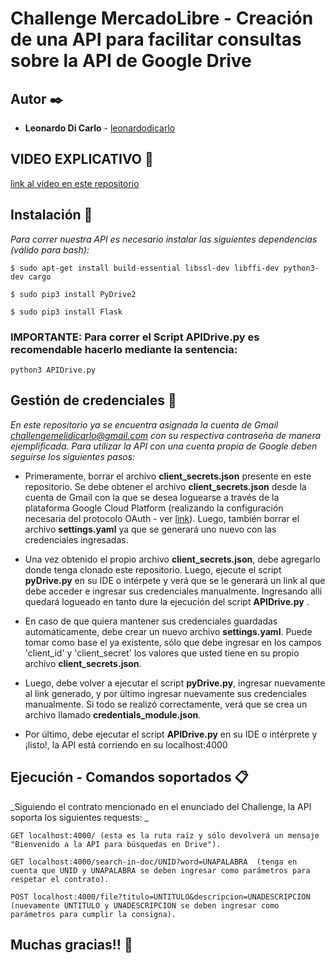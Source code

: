 # Challenge MercadoLibre - Creación de una API para facilitar consultas sobre la API de Google Drive

## Autor ✒️

* **Leonardo Di Carlo** - [leonardodicarlo](https://github.com/leonardodicarlo)

## VIDEO EXPLICATIVO 🎥 
[link al video en este repositorio](https://github.com/leonardodicarlo/ChallengeMeLiAPIDrive/blob/main/VIDEO%20-%20Uso%20de%20la%20API%20y%20casos%20de%20test.mp4)

## Instalación 🔧

_Para correr nuestra API es necesario instalar las siguientes dependencias (válido para bash):_
```
$ sudo apt-get install build-essential libssl-dev libffi-dev python3-dev cargo
```
```
$ sudo pip3 install PyDrive2
```
```
$ sudo pip3 install Flask
```
### IMPORTANTE: Para correr el Script APIDrive.py es recomendable hacerlo mediante la sentencia:
```
python3 APIDrive.py
```

## Gestión de credenciales 🔑

_En este repositorio ya se encuentra asignada la cuenta de Gmail challengemelidicarlo@gmail.com con su respectiva contraseña de manera ejemplificada. Para utilizar la API con una cuenta propia de Google deben seguirse los siguientes pasos:_


* Primeramente, borrar el archivo **client_secrets.json** presente en este repositorio. Se debe obtener el archivo **client_secrets.json** desde la cuenta de Gmail con la que se desea loguearse a través de la plataforma Google Cloud Platform (realizando la configuración necesaria del protocolo OAuth - ver [link](https://developers.google.com/workspace/guides/create-credentials)). Luego, también borrar el archivo **settings.yaml** ya que se generará uno nuevo con las credenciales ingresadas.

* Una vez obtenido el propio archivo **client_secrets.json**, debe agregarlo donde tenga clonado este repositorio. Luego, ejecute el script **pyDrive.py** en su IDE o intérpete y verá que se le generará un link al que debe acceder e ingresar sus credenciales manualmente. Ingresando allí quedará logueado en tanto dure la ejecución del script **APIDrive.py** .

* En caso de que quiera mantener sus credenciales guardadas automáticamente, debe crear un nuevo archivo **settings.yaml**. Puede tomar como base el ya existente, sólo que debe ingresar en los campos 'client_id' y 'client_secret' los valores que usted tiene en su propio archivo **client_secrets.json**.

* Luego, debe volver a ejecutar el script **pyDrive.py**, ingresar nuevamente al link generado, y por último ingresar nuevamente sus credenciales manualmente. Si todo se realizó correctamente, verá que se crea un archivo llamado **credentials_module.json**.

* Por último, debe ejecutar el script **APIDrive.py** en su IDE o intérprete y ¡listo!, la API está corriendo en su localhost:4000

## Ejecución - Comandos soportados 📋

_Siguiendo el contrato mencionado en el enunciado del Challenge, la API soporta los siguientes requests: _

```
GET localhost:4000/ (esta es la ruta raíz y sólo devolverá un mensaje "Bienvenido a la API para búsquedas en Drive").
```
```
GET localhost:4000/search-in-doc/UNID?word=UNAPALABRA  (tenga en cuenta que UNID y UNAPALABRA se deben ingresar como parámetros para respetar el contrato).
```
```
POST localhost:4000/file?titulo=UNTITULO&descripcion=UNADESCRIPCION (nuevamente UNTITULO y UNADESCRIPCION se deben ingresar como parámetros para cumplir la consigna).
```

## Muchas gracias!! 💪

